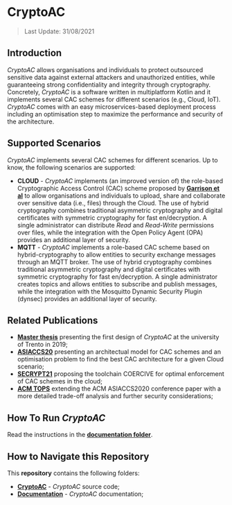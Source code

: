 # CryptoAC

> Last Update: 31/08/2021

## Introduction

*CryptoAC* allows organisations and individuals to protect outsourced sensitive data against external attackers and unauthorized entities, while guaranteeing strong confidentiality and integrity through cryptography. Concretely, *CryptoAC* is a software written in multiplatform Kotlin and it implements several CAC schemes for different scenarios (e.g., Cloud, IoT). *CryptoAC* comes with an easy microservices-based deployment process including an optimisation step to maximize the performance and security of the architecture.


## Supported Scenarios

*CryptoAC* implements several CAC schemes for different scenarios. Up to know, the following scenarios are supported:
* **CLOUD** - *CryptoAC* implements (an improved version of) the role-based Cryptographic Access Control (CAC) scheme proposed by [**Garrison et al**](https://arxiv.org/pdf/1602.09069.pdf) to allow organisations and individuals to upload, share and collaborate over sensitive data (i.e., files) through the Cloud. The use of hybrid cryptography combines traditional asymmetric cryptography and digital certificates with symmetric cryptography for fast en/decryption. A single administrator can distribute *Read* and *Read-Write* permissions over files, while the integration with the Open Policy Agent (OPA) provides an additional layer of security.
* **MQTT** - *CryptoAC* implements a role-based CAC scheme based on hybrid-cryptography to allow entities to security exchange messages through an MQTT broker. The use of hybrid cryptography combines traditional asymmetric cryptography and digital certificates with symmetric cryptography for fast en/decryption. A single administrator creates topics and allows entities to subscribe and publish messages, while the integration with the Mosquitto Dynamic Security Plugin (dynsec) provides an additional layer of security.


## Related Publications

* [**Master thesis**](https://github.com/StefanoBerlato/Master-Thesis) presenting the first design of *CryptoAC* at the university of Trento in 2019;
* [**ASIACCS20**](https://stefanoberlato.it/publications/pdf/CryptoAC.pdf) presenting an architectual model for CAC schemes and an optimisation problem to find the best CAC architecture for a given Cloud scenario;
* [**SECRYPT21**](https://stefanoberlato.it/publications/pdf/SECRYPT21.pdf) proposing the toolchain COERCIVE for optimal enforcement of CAC schemes in the cloud;
* [**ACM TOPS**](https://stefanoberlato.it/publications/pdf/TOPS21.pdf) extending the ACM ASIACCS2020 conference paper with a more detailed trade-off analysis and further security considerations;


## How To Run *CryptoAC*

Read the instructions in the [**documentation folder**](./Documentation).


## How to Navigate this Repository

This **repository** contains the following folders:

* [**CryptoAC**](./CryptoAC) - *CryptoAC* source code;
* [**Documentation**](./Documentation) - *CryptoAC* documentation;